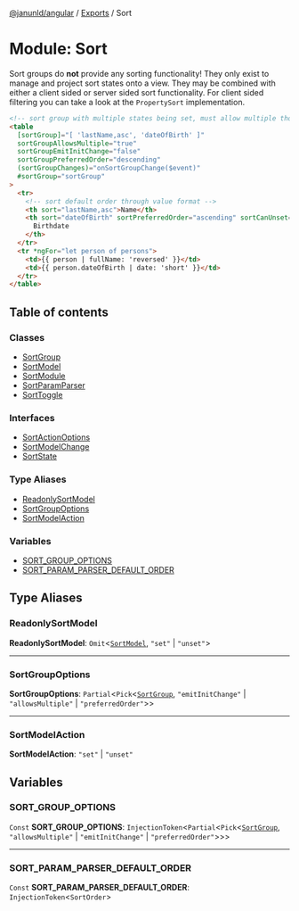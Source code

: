 [@janunld/angular](../README.md) / [Exports](../modules.md) / Sort

# Module: Sort

Sort groups do **not** provide any sorting functionality! They only exist to manage and
project sort states onto a view. They may be combined with either a client sided or server sided sort
functionality. For client sided filtering you can take a look at the `PropertySort` implementation.

```html
<!-- sort group with multiple states being set, must allow multiple tho, can also contain orders -->
<table
  [sortGroup]="[ 'lastName,asc', 'dateOfBirth' ]"
  sortGroupAllowsMultiple="true"
  sortGroupEmitInitChange="false"
  sortGroupPreferredOrder="descending"
  (sortGroupChanges)="onSortGroupChange($event)"
  #sortGroup="sortGroup"
>
  <tr>
    <!-- sort default order through value format -->
    <th sort="lastName,asc">Name</th>
    <th sort="dateOfBirth" sortPreferredOrder="ascending" sortCanUnset="true" (sortChanges)="onSortChange($event)">
      Birthdate
    </th>
  </tr>
  <tr *ngFor="let person of persons">
    <td>{{ person | fullName: 'reversed' }}</td>
    <td>{{ person.dateOfBirth | date: 'short' }}</td>
  </tr>
</table>
```

## Table of contents

### Classes

- [SortGroup](../classes/Sort.SortGroup.md)
- [SortModel](../classes/Sort.SortModel.md)
- [SortModule](../classes/Sort.SortModule.md)
- [SortParamParser](../classes/Sort.SortParamParser.md)
- [SortToggle](../classes/Sort.SortToggle.md)

### Interfaces

- [SortActionOptions](../interfaces/Sort.SortActionOptions.md)
- [SortModelChange](../interfaces/Sort.SortModelChange.md)
- [SortState](../interfaces/Sort.SortState.md)

### Type Aliases

- [ReadonlySortModel](Sort.md#readonlysortmodel)
- [SortGroupOptions](Sort.md#sortgroupoptions)
- [SortModelAction](Sort.md#sortmodelaction)

### Variables

- [SORT_GROUP_OPTIONS](Sort.md#sort_group_options)
- [SORT_PARAM_PARSER_DEFAULT_ORDER](Sort.md#sort_param_parser_default_order)

## Type Aliases

### ReadonlySortModel

**ReadonlySortModel**: `Omit`<[`SortModel`](../classes/Sort.SortModel.md), `"set"` \| `"unset"`\>

---

### SortGroupOptions

**SortGroupOptions**: `Partial`<`Pick`<[`SortGroup`](../classes/Sort.SortGroup.md), `"emitInitChange"` \| `"allowsMultiple"` \| `"preferredOrder"`\>\>

---

### SortModelAction

**SortModelAction**: `"set"` \| `"unset"`

## Variables

### SORT_GROUP_OPTIONS

`Const` **SORT_GROUP_OPTIONS**: `InjectionToken`<`Partial`<`Pick`<[`SortGroup`](../classes/Sort.SortGroup.md), `"allowsMultiple"` \| `"emitInitChange"` \| `"preferredOrder"`\>\>\>

---

### SORT_PARAM_PARSER_DEFAULT_ORDER

`Const` **SORT_PARAM_PARSER_DEFAULT_ORDER**: `InjectionToken`<`SortOrder`\>
